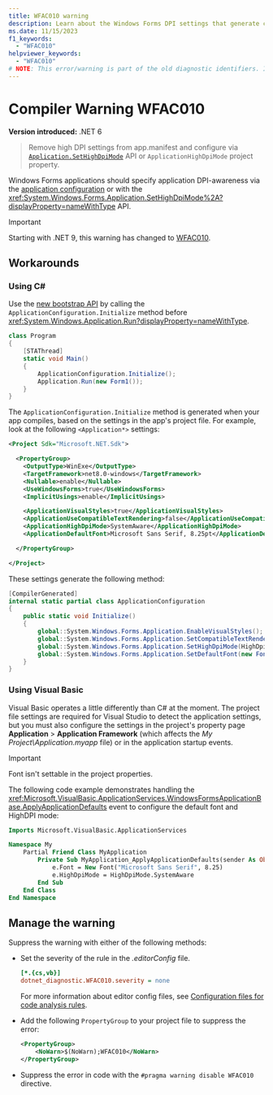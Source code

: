 ```yaml
---
title: WFAC010 warning
description: Learn about the Windows Forms DPI settings that generate compile-time warning WFAC010.
ms.date: 11/15/2023
f1_keywords:
  - "WFAC010"
helpviewer_keywords:
  - "WFAC010"
# NOTE: This error/warning is part of the old diagnostic identifiers. It's not being maintained.
---
```

# Compiler Warning WFAC010

**Version introduced:** .NET 6

> Remove high DPI settings from app.manifest and configure via [`Application.SetHighDpiMode`](xref:System.Windows.Forms.Application.SetHighDpiMode(System.Windows.Forms.HighDpiMode)) API or `ApplicationHighDpiMode` project property.

Windows Forms applications should specify application DPI-awareness via the [application configuration](../whats-new/net60.md#new-application-bootstrap) or with the <xref:System.Windows.Forms.Application.SetHighDpiMode%2A?displayProperty=nameWithType> API.

> [!IMPORTANT]
> Starting with .NET 9, this warning has changed to [WFAC010](../compiler-messages/WFAC010.md).

## Workarounds

### Using C\#

Use the [new bootstrap API](../whats-new/net60.md#new-application-bootstrap) by calling the `ApplicationConfiguration.Initialize` method before <xref:System.Windows.Application.Run?displayProperty=nameWithType>.

```csharp
class Program
{
    [STAThread]
    static void Main()
    {
        ApplicationConfiguration.Initialize();
        Application.Run(new Form1());
    }
}
```

The `ApplicationConfiguration.Initialize` method is generated when your app compiles, based on the settings in the app's project file. For example, look at the following `<Application*>` settings:

```xml
<Project Sdk="Microsoft.NET.Sdk">

  <PropertyGroup>
    <OutputType>WinExe</OutputType>
    <TargetFramework>net8.0-windows</TargetFramework>
    <Nullable>enable</Nullable>
    <UseWindowsForms>true</UseWindowsForms>
    <ImplicitUsings>enable</ImplicitUsings>

    <ApplicationVisualStyles>true</ApplicationVisualStyles>
    <ApplicationUseCompatibleTextRendering>false</ApplicationUseCompatibleTextRendering>
    <ApplicationHighDpiMode>SystemAware</ApplicationHighDpiMode>
    <ApplicationDefaultFont>Microsoft Sans Serif, 8.25pt</ApplicationDefaultFont>

  </PropertyGroup>

</Project>
```

These settings generate the following method:

```csharp
[CompilerGenerated]
internal static partial class ApplicationConfiguration
{
    public static void Initialize()
    {
        global::System.Windows.Forms.Application.EnableVisualStyles();
        global::System.Windows.Forms.Application.SetCompatibleTextRenderingDefault(false);
        global::System.Windows.Forms.Application.SetHighDpiMode(HighDpiMode.SystemAware);
        global::System.Windows.Forms.Application.SetDefaultFont(new Font(new FontFamily("Microsoft Sans Serif"), 8.25f, (FontStyle)0, (GraphicsUnit)3));
    }
}
```

### Using Visual Basic

Visual Basic operates a little differently than C# at the moment. The project file settings are required for Visual Studio to detect the application settings, but you must also configure the settings in the project's property page **Application** > **Application Framework** (which affects the _My Project\\Application.myapp_ file) or in the application startup events.

> [!IMPORTANT]
> Font isn't settable in the project properties.

The following code example demonstrates handling the <xref:Microsoft.VisualBasic.ApplicationServices.WindowsFormsApplicationBase.ApplyApplicationDefaults> event to configure the default font and HighDPI mode:

```vb
Imports Microsoft.VisualBasic.ApplicationServices

Namespace My
    Partial Friend Class MyApplication
        Private Sub MyApplication_ApplyApplicationDefaults(sender As Object, e As ApplyApplicationDefaultsEventArgs) Handles Me.ApplyApplicationDefaults
            e.Font = New Font("Microsoft Sans Serif", 8.25)
            e.HighDpiMode = HighDpiMode.SystemAware
        End Sub
    End Class
End Namespace
```

## Manage the warning

Suppress the warning with either of the following methods:

- Set the severity of the rule in the _.editorConfig_ file.

  ```ini
  [*.{cs,vb}]
  dotnet_diagnostic.WFAC010.severity = none
  ```

  For more information about editor config files, see [Configuration files for code analysis rules](/dotnet/fundamentals/code-analysis/configuration-files).

- Add the following `PropertyGroup` to your project file to suppress the error:

  ```xml
  <PropertyGroup>
      <NoWarn>$(NoWarn);WFAC010</NoWarn>
  </PropertyGroup>
  ```

- Suppress the error in code with the `#pragma warning disable WFAC010` directive.
